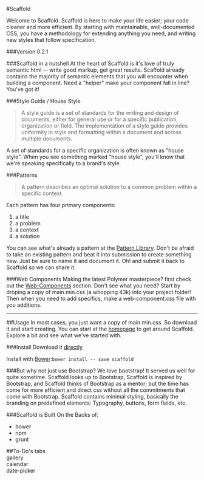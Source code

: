 #Scaffold

Welcome to Scaffold. Scaffold is here to make your life easier; your code cleaner and more efficient. By starting with maintainable, well-documented CSS, you have a methodology for extending anything you need, and writing new styles that follow specification.

###Version
0.2.1

###Scaffold in a nutshell
At the heart of Scaffold is it's love of truly semantic html -- write good markup, get great results. Scaffold already contains the majority of semantic elements that you will encounter when building a component. Need a "helper" make your component fall in line? You've got it!

###Style Guide / House Style
>A style guide is a set of standards for the writing and design of documents, either for general use or for a specific publication, organization or field. The implementation of a style guide provides uniformity in style and formatting within a document and across multiple documents.

A set of standards for a specific organization is often known as "house style". When you see something marked "house style", you'll know that we're speaking specifically to a brand's style.

###Patterns
>A pattern describes an optimal solution to a common problem within a specific context.

Each pattern has four primary components:
1. a title  
2. a problem  
3. a context  
4. a solution  

You can see what's already a pattern at the [Pattern Library]. Don't be afraid to take an existing pattern and beat it into submission to create something new. Just be sure to name it and document it. Oh! and submit it back to Scaffold so we can share it.

###Web Components
Making the latest Polymer masterpiece? first check out the [Web-Components] section. Don't see what you need? Start by droping a copy of main.min.css (a whopping 43k) into your project folder! Then when you need to add specifics, make a web-component.css file with you additions.
___

##Usage
In most cases, you just want a copy of main.min.css. So download it and start creating. You can start at the [homepage] to get around Scaffold. Explore a bit and see what we've started with. 

###Install
Download it [directly]  

Install with [Bower]:`bower install -- save scaffold`  

###But why not just use Bootstrap?
We love bootstrap! It served us well for quite sometime. Scaffold looks up to Bootstrap, Scaffold is inspired by Bootstrap, and Scaffold thinks of Bootstrap as a mentor; but the time has come for more efficient and direct css without all the commitments that come with Bootstrap. Scaffold contains minimal styling, basically the branding on predefined elements: Typography, buttons, form fields, etc.


###Scaffold is Built On the Backs of:
* bower
* npm
* grunt

##To-Do's
tabs  
gallery  
calendar  
date-picker  

[Pattern Library]:http://quattromani.github.io/scaffold/patterns/
[Web-Components]:http://quattromani.github.io/scaffold/web-components/
[homepage]:http://quattromani.github.io/scaffold/
[directly]:https://github.com/quattromani/scaffold/blob/master/css/main.min.css
[npm]:http://npmjs.org
[Bower]:http://bower.io

